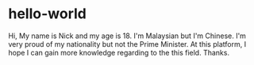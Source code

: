 # hello-world

Hi, My name is Nick and my age is 18.
I'm Malaysian but I'm Chinese.
I'm very proud of my nationality but not the Prime Minister.
At this platform, I hope I can gain more knowledge regarding to the this field.
Thanks.
